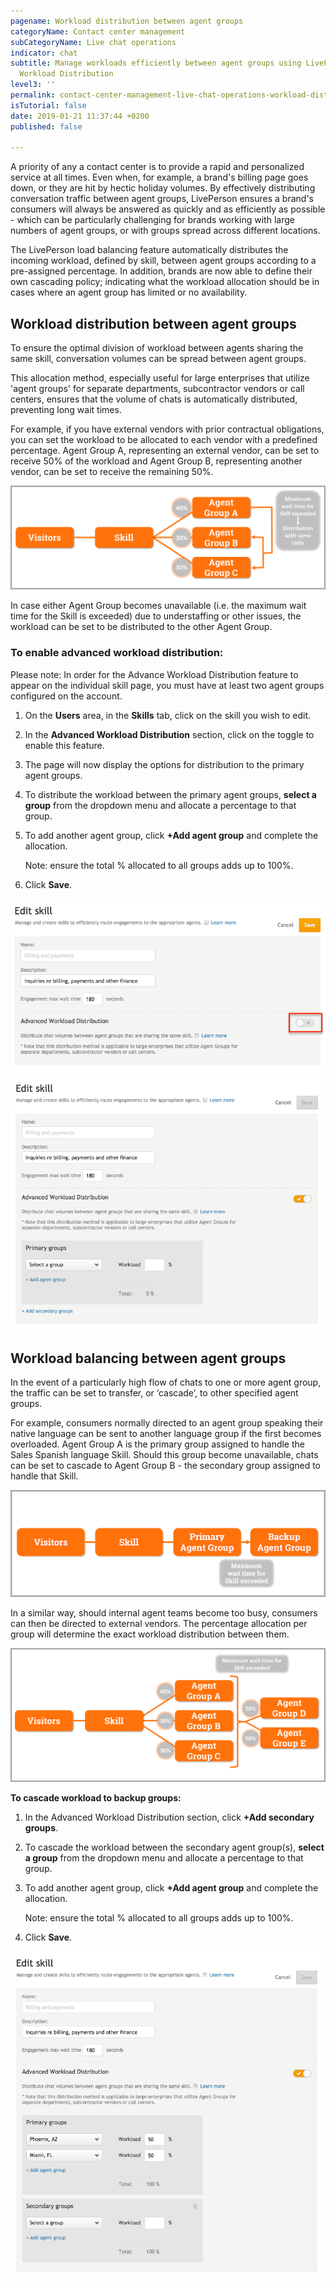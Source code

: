 ```yaml
---
pagename: Workload distribution between agent groups
categoryName: Contact center management
subCategoryName: Live chat operations
indicator: chat
subtitle: Manage workloads efficiently between agent groups using LivePerson's Advanced
  Workload Distribution
level3: ''
permalink: contact-center-management-live-chat-operations-workload-distribution-between-agent-groups.html
isTutorial: false
date: 2019-01-21 11:37:44 +0200
published: false

---
```

A priority of any a contact center is to provide a rapid and personalized service at all times. Even when, for example, a brand's billing page goes down, or they are hit by hectic holiday volumes. By effectively distributing conversation traffic between agent groups, LivePerson ensures a brand's consumers will always be answered as quickly and as efficiently as possible - which can be particularly challenging for brands working with large numbers of agent groups, or with groups spread across different locations.

The LivePerson load balancing feature automatically distributes the incoming workload, defined by skill, between agent groups according to a pre-assigned percentage. In addition, brands are now able to define their own cascading policy; indicating what the workload allocation should be in cases where an agent group has limited or no availability.

## **Workload distribution between agent groups**

To ensure the optimal division of workload between agents sharing the same skill, conversation volumes can be spread between agent groups. 

This allocation method, especially useful for large enterprises that utilize 'agent groups' for separate departments, subcontractor vendors or call centers, ensures that the volume of chats is automatically distributed, preventing long wait times. 

For example, if you have external vendors with prior contractual obligations, you can set the workload to be allocated to each vendor with a predefined percentage. Agent Group A, representing an external vendor, can be set to receive 50% of the workload and Agent Group B, representing another vendor, can be set to receive the remaining 50%. 

![](/img/workload-distribution-between-agent-groups-1.png)

In case either Agent Group becomes unavailable (i.e. the maximum wait time for the Skill is exceeded) due to understaffing or other issues, the workload can be set to be distributed to the other Agent Group.

### **To enable advanced workload distribution:**

Please note: In order for the Advance Workload Distribution feature to appear on the individual skill page, you must have at least two agent groups configured on the account. 

1. On the **Users** area, in the **Skills** tab, click on the skill you wish to edit.
2. In the **Advanced Workload Distribution** section, click on the toggle to enable this feature.
3. The page will now display the options for distribution to the primary agent groups.
4. To distribute the workload between the primary agent groups, **select a group** from the dropdown menu and allocate a percentage to that group.
5. To add another agent group, click **+Add agent group** and complete the allocation.

	Note: ensure the total % allocated to all groups adds up to 100%.

6. Click **Save**.

![](/img/workload-distribution-between-agent-groups-2.png)

![](/img/workload-distribution-between-agent-groups-3.png)

## **Workload balancing between agent groups**

In the event of a particularly high flow of chats to one or more agent group, the traffic can be set to transfer, or ‘cascade’, to other specified agent groups. 

For example, consumers normally directed to an agent group speaking their native language can be sent to another language group if the first becomes overloaded. Agent Group A is the primary group assigned to handle the Sales Spanish language Skill. Should this group become unavailable, chats can be set to cascade to Agent Group B - the secondary group assigned to handle that Skill.

![](/img/workload-distribution-between-agent-groups-4.png)

In a similar way, should internal agent teams become too busy, consumers can then be directed to external vendors. The percentage allocation per group will determine the exact workload distribution between them.

![](/img/workload-distribution-between-agent-groups-5.png)

**To cascade workload to backup groups:**

1. In the Advanced Workload Distribution section, click **+Add secondary groups**. 
2. To cascade the workload between the secondary agent group(s), **select a group** from the dropdown menu and allocate a percentage to that group.
3. To add another agent group, click **+Add agent group** and complete the allocation.

	Note: ensure the total % allocated to all groups adds up to 100%.

4. Click **Save**.

![](/img/workload-distribution-between-agent-groups-6.png)